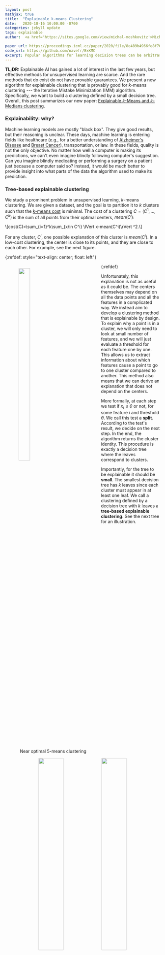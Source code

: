 ```yaml
---
layout: post
mathjax: true
title:  "Explainable k-means Clustering"
date:   2020-10-16 10:00:00 -0700
categories: jekyll update
tags: explainable
author:  <a href='https://sites.google.com/view/michal-moshkovitz'>Michal Moshkovitz</a>, <a href='mailto:navefrost@mail.tau.ac.il'>Nave Frost</a>, <a href='https://sites.google.com/site/cyrusrashtchian/'>Cyrus Rashtchian</a>

paper_url: https://proceedings.icml.cc/paper/2020/file/8e489b4966fe8f703b5be647f1cbae63-Paper.pdf
code_url: https://github.com/navefr/ExKMC
excerpt: Popular algorithms for learning decision trees can be arbitrarily bad for clustering. We present a new algorithm for explainable clustering that has provable guarantees --- the Iterative Mistake Minimization (IMM) algorithm. This algorithm exhibits good results in practice. It's running time is comparable to KMeans implemented in sklearn. So our method gives you explanations basically for free. Our code is available on github. 
---
```


**TL;DR:** 
Explainable AI has gained a lot of interest in the last few years, but effective methods for unsupervised learning are scarce. And the rare methods that do exist do not have provable guarantees. We present a new algorithm for explainable clustering that is provably good for $k$-means clustering --- the Iterative Mistake Minimization (IMM) algorithm. Specifically, we want to build a clustering defined by a small decision tree. Overall, this post summarizes our new paper: [Explainable $k$-Means and $k$-Medians clustering](https://arxiv.org/pdf/2002.12538.pdf).

### Explainability: why?
Machine learning models are mostly "black box". They give good results, but their reasoning is unclear. These days, machine learning is entering fields like healthcare (e.g., for a better understanding of [Alzheimer's Disease](https://www.ncbi.nlm.nih.gov/pmc/articles/PMC6543980/#:~:text=In%20the%20medical%20field%2C%20clustering,in%20labeled%20and%20unlabeled%20datasets.&text=The%20aim%20is%20to%20provide,AD%20based%20on%20their%20similarity.) and [Breast Cancer](https://journals.plos.org/plosone/article?id=10.1371/journal.pone.0118453#sec013)), transportation, or law. In these fields, quality is not the only objective. No matter how well a computer is making its predictions, we can't even imagine blindly following computer's suggestion. Can you imagine blindly medicating or performing a surgery on a patient just because a computer said so? Instead, it would be much better to provide insight into what parts of the data the algorithm used to make its prediction.


### Tree-based explainable clustering
<!--Despite the popularity of explainability, there is limited work in unsupervised learning. To remedy it, --> 
We study a prominent problem in unsupervised learning, $k$-means clustering. We are given a dataset, and the goal is to partition it to $k$ clusters such that the [$k$-means cost](https://en.wikipedia.org/wiki/K-means_clustering) is minimal. The cost of a clustering $C=(C^1,\ldots,C^k)$ is the sum of all points from their optimal centers, $mean(C^i)$:

\\[cost(C)=\sum_{i=1}^k\sum_{x\in C^i} \lVert x-mean(C^i)\rVert ^2.\\]


For any cluster, $C^i$, one possible explanation of this cluster is $mean(C^i)$. In a low-cost clustering, the center is close to its points, and they are close to each other. For example, see the next figure. 


{:refdef: style="text-align: center; float: left"}
<figure class="image" style="float: left">
 <img src="/assets/2020-10-16-explain_k_means/intro_IMM_blog_pic_1.png" width="40%" style="margin: 0 auto">
 <figcaption>
  Near optimal 5-means clustering
 </figcaption>
</figure>
{:refdef}

Unfortunately, this explanation is not as useful as it could be. The centers themselves may depend on all the data points and all the features in a complicated way. We instead aim to develop a clustering method that is explainable by design. To explain why a point is in a cluster, we will only need to look at small number of features, and we will just evaluate a threshold for each feature one by one. This allows us to extract information about which features cause a point to go to one cluster compared to another. This method also means that we can derive an explanation that does not depend on the centers.

More formally, at each step we test if $x_i\leq \theta$ or not, for some feature $i$ and threshold $\theta$. We call this test a **split**. According to the test's result, we decide on the next step. In the end, the algorithm returns the cluster identity. This procedure is exactly a decision tree where the leaves correspond to clusters. 

Importantly, for the tree to be explainable it should be **small**. The smallest decision tree has $k$ leaves since each cluster must appear in at least one leaf. We call a clustering defined by a decision tree with $k$ leaves a **tree-based explainable clustering**. See the next tree for an illustration.


<p align="center">
<tr>
    <td> <img src="/assets/2020-10-16-explain_k_means/intro_IMM_blog_pic_2.png" width="40%" style="margin: 0 auto"/>  </td>
    <td> <img src="/assets/2020-10-16-explain_k_means/intro_IMM_blog_pic_3.png" width="40%" style="margin: 0 auto"/> </td>
  </tr>
</p>

<!--
{:refdef: style="text-align: center;"}
<figure class="image">
 <img src="/assets/2020-06-06/intro_IMM_blog_pic_2.png" width="40%" style="margin: 0 auto">
 <figcaption>
  Decision tree
 </figcaption>
</figure>
{:refdef}


{:refdef: style="text-align: center;"}
<figure class="image">
 <img src="/assets/2020-06-06/intro_IMM_blog_pic_3.png" width="40%" style="margin: 0 auto">
 <figcaption>
  Geometric representation of the decision tree
 </figcaption>
</figure>
{:refdef}
-->

On the left, we see a decision tree that defines a clustering with $5$ clusters. On the right, we see the geometric representation of this decision tree. We see that the decision tree imposes a partition to $5$ clusters aligned to the axis. The clustering looks close to the optimal clustering that we started with. Which is great. But can we do it for all datasets? How?

Several algorithms are trying to find a tree-based explainable clustering like [CLTree](https://link.springer.com/chapter/10.1007/11362197_5) and [CUBT](https://d1wqtxts1xzle7.cloudfront.net/52949489/09e41508aeaf39a453000000.pdf?1493812476=&response-content-disposition=inline%3B+filename%3DClustering_using_Unsupervised_Binary_Tre.pdf&Expires=1596413380&Signature=WaxRD8LssFz4XMuD2C~m1oB62igf7B5Iea~lCDhv7VcU68ZpkbeMXuHop~qZnKEbuqPMyc6sWwFHFQulHJ1XSRnhjNHix93EhB~LS-dVIlwtB9aB6qKHgefuszHTj-igogeWfocU~VHCOI5VfeozOfDJf-S4mWZBc7~En2rdcTDqz~c2y8ykT9oyeYpRzwnfSd5phmE3VHWln9rSFAJYB4PhxlcuP8sD7MkJgkJ7rx666LKxQY5MoR3qBqiwUwkYZbLN3GZtDLqeetcKGO94j2hW8K6mIlFk625-1QrP49ZIlmNJzlylaKNyqJ1ebQHBp9EVmohCB50joYMtIU2aQQ__&Key-Pair-Id=APKAJLOHF5GGSLRBV4ZA). But we are the first to give formal guarantees. We first need to define the quality of an algorithm. It's common that unsupervised learning problems are [NP-hard](http://cseweb.ucsd.edu/~dasgupta/papers/kmeans.pdf). Clustering is no exception.  So it is common to settle for an approximated solution. A bit more formal, an algorithm that returns a tree-based clustering $T$ is an *$a$-approximation* if $cost(T)\leq a\cdot cost(opt),$ where $opt$ is the clustering that minimizes the $k$-means cost.


### General scheme
Many supervised learning algorithms learn a decision tree, can we use one of them here? Yes, after we transform the problem into a supervised learning problem! How might you ask? We can use any clustering algorithm that will return a good, but not explainable clustering. These will form the labeling. Next, we can use a supervised algorithm that learns a decision tree. Let's summarize these three steps:
1. Find a clustering using some clustering algorithm
2. Label each example according to its cluster
3. Call a supervised algorithm that learns a decision tree


Which algorithm can we use in step 3? Maybe the popular ID3 algorithm?

### Can we use the ID3 algorithm?
Short answer: no.

One might hope that in step 3, in the previous scheme, the known [ID3](https://link.springer.com/content/pdf/10.1007/BF00116251.pdf) algorithm can be used (or one of its variants like [C4.5](https://link.springer.com/article/10.1007/BF00993309)). We will show that this does not work. There are datasets where ID3 will perform poorly. Here is an example:

{:refdef: style="text-align: center;"}
<figure class="image">
 <img src="/assets/2020-10-16-explain_k_means/intro_IMM_blog_pic_4.png" width="40%" style="margin: 0 auto">
 <figcaption>
  ID3 perform poorly on this dataset
 </figcaption>
</figure>
{:refdef}

The dataset is composed of three clusters, as you can see in the figure above. Two large clusters (0 and 1 in the figure) have centers (-2, 0) and (2, 0) accordingly and small noise. The third cluster (2 in the figure) is composed of only two points that are very, very (very) far away from clusters 0 and 1. Given these data, ID3 will prefer to maximize the information gain and split between clusters 0 and 1. Recall that the final tree has only three leaves. This means that in the final tree, one point in cluster 2 must be with cluster 0 or cluster 1. Thus the cost is enormous.
To solve this problem, we design a new algorithm called [*Iterative Mistake Minimization (IMM)*](https://proceedings.icml.cc/paper/2020/file/8e489b4966fe8f703b5be647f1cbae63-Paper.pdf).

### IMM algorithm for explainable clustering
We learned that the ID3 algorithm cannot be used in step 3 at the general scheme. Before we give up on this scheme, can we use a different decision-tree algorithm? Well, since we wrote this post, you probably know the answer: there is such an algorithm, the IMM algorithm.

We build the tree greedily from top to bottom. Each step we take the split (i.e., feature and threshold) that minimizes a new parameter called a **mistake**. A point $x$ is a mistake for node $u$ if $x$ and its center $c(x)$ reached $u$ and then separated by $u$'s split. See the next figure for an example of a split with one mistake.
{:refdef: style="text-align: center;"}
<figure class="image">
 <img src="/assets/2020-10-16-explain_k_means/mistakes_example.png" width="40%" style="margin: 0 auto">
 <figcaption>
  Split (in yellow) with one mistake. Two optimal clusters are in red and blue. Centers are the stars.
 </figcaption>
</figure>
{:refdef}

<!--For another example of the mistakes concept, let's go back to the previous dataset where ID3 failed. Focus on the first split again. The ID3 split has one mistake since one of the points in cluster $2$ will be separated from its center. On the other hand, the horizontal split has $0$ mistakes: the two large clusters will go with their centers to one side of the tree, and the small cluster will go with its center to the other side of the tree. -->

To summarize, the high-level description of the IMM algorithm: &nbsp;
<!--<center>
<span style="font-family:Papyrus; font-size:2em;align-self: center;">As long as there is more than one center
 <br> find the split with minimal number of mistakes</span>
</center>
-->
<center>
<span style="font-size:larger;">
As long as there is more than one center
 <br> find the split with minimal number of mistakes
</span>
</center>
&nbsp;
 


<!--What if there are no mistakes. 
The main definition that we need is a mistake:
Creare a different figure that explains a mistake with small number of points 
-->

<!--
<center>
<span style="font-family:Papyrus; font-size:2em;align-self: center;">If a point and its center diverge,
 <br> then it counts as a mistake</span>
</center>


<div class="definition"> [mistake at node $u$]. 
If a point and its center end up at different leafs, then it counts as a mistake.
</div>
... Explain what is a split early on ... 
-->




<!---
{% highlight python %}
def IMM(points, centers):
 node = new Node()
 if |centers| > 1:
  i, theta = find_split(points, centers)
  node.condition = 'x_i <= theta'

  points_left_mask = points[:,i] <= theta
  centers_left_mask = centers[:,i] <= theta

  node.left = IMM(points[points_left_mask], centers[centers_left_mask])
  node.right = IMM(points[~points_left_mask], centers[~centers_left_mask])
 else:
  node.label = centers

 return node

def find_split(points, centers):
 for i in range(d):
  l = min(centers[:,i])
  r = max(centers[:,i])
 i,theta = argmin_{i,l <= theta < r} mistakes(i, theta)

 return i,theta
{% endhighlight %}

-->


Here is an illustration of the IMM algorithm. We use $k$-means++ with $k=5$ to find a clustering for our dataset. Each point is colored with its cluster label. At each node in the tree, we choose a split with a minimal number of mistakes. We stop if a node contains only one center, we call it *homogeneous*. In the end, we stop where each of the $k=5$ centers is in its own leaf. This defines the explainable clustering on the left.
<center>
<img src="/assets/2020-10-16-explain_k_means/imm_example_slow.gif" width="600" height="320" />
</center>

The algorithm is guaranteed to perform well. For any dataset. See the next theorem.
<div class="theorem">
IMM is an $O(k^2)$-approximation to the optimal $k$-means clustering.
</div>

This theorem shows that we can always find a small tree, with $k$ leaves, such that the tree-based clustering is only $O(k^2)$ times worse in terms of the cost.  IMM efficiently find this explainable clustering. Importantly, this approximation is independent of the dimension and the number of points. A proof for the case $k=2$ will appear in a [follow-up post](explain_2_means.html), and you can read the proof for general $k$ in the paper. Intuitively, we discovered that the number of mistakes is a good indicator for the $k$-means cost, and so, minimizing the number of mistakes is an effective way to find a low-cost clustering. <!-- Surprisingly, we can also use a tree with $k$ leaves, which means that IMM produces an explainable clustering.-->

#### Running Time

What is the running time of the IMM algorithm? With an efficient implementation, using dynamic programming, the running time is $O(kdn\log(n)).$ Why? For each of the $k-1$ inner nodes and each of the $d$ features, we can find the split that minimizes the number of mistakes for this node and feature, in time $O(n\log(n)).$

For $2$-means one can do better than running IMM: going over all possible $(n-1)d$ cuts and find the best one. The running time is $O(nd^2+nd\log(n))$.

### Results Summary
In each cell in the following table, we write the approximation factor. We want this value to be small for the upper bounds and large for the lower bounds.  In $2$-medians, the upper and lower bounds are pretty tight, about $2$. But, there is a large gap for $k$-means and $k$-median: the lower bound is $\log(k)$, while the upper bound is $\mathsf{poly}(k)$. 

<center>
<table style="text-align: center">
<thead>
 <tr>
  <th></th>
  <th colspan="2" style="text-align: center">$k$-medians</th>
  <th colspan="2" style="text-align: center">$k$-means</th>
 </tr>
  <tr>
  <th></th>
  <th> $k=2$ </th>
  <th> $k>2$ </th>
  <th> $k=2$ </th>
  <th> $k>2$ </th>
 </tr>
</thead>
<tbody>
 <tr>
  <td> <strong>Lower</strong> </td>
  <td> $2-\frac1d$ </td>
  <td> $\Omega(\log k)$ </td>
  <td> $3\left(1-\frac1d\right)^2$ </td>
  <td> $\Omega(\log k)$ </td>
 </tr>
 <tr>
  <td> <strong>Upper</strong> </td>
  <td> $2$ </td>
  <td> $O(k)$ </td> 
  <td> $4$ </td>
  <td> $O(k^2)$ </td>
 </tr>
</tbody>
</table>
</center>


### What's next
1. IMM exhibits excellent results in practice on many datasets, see [this](https://arxiv.org/abs/2006.02399). It's running time is comparable to KMeans implemented in sklearn. We implemented the IMM algorithm, it's [here](https://github.com/navefr/ExKMC). Try it yourself.
2. We plan to have several posts on explainable clusterings, here is the [second](explain_2_means.html) in the series, stay tuned for more!
3. In a follow-up work, we explore the tradeoff between explainability and accuracy. If we allow a slightly larger tree, can we get a lower cost? We introduce the [ExKMC](https://arxiv.org/abs/2006.02399), "Expanding Explainable $k$-Means Clustering", algorithm that builds on IMM.
4. Found cool applications of IMM? Let us know!